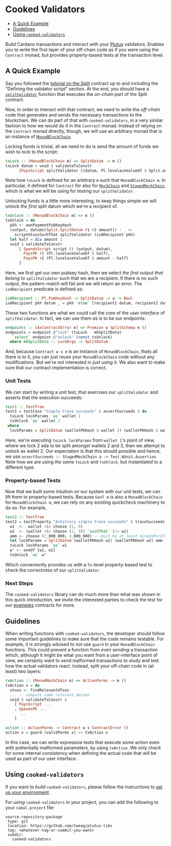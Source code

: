 # Cooked Validators

* [A Quick Example](#a-quick-example)
* [Guidelines](#guidelines)
* [Using `cooked-validators`](#using-cooked-validators)

Build Cardano transactions and interact with your [Plutus][plutus] validators.
Enables you to write the first layer of your off-chain code as if
you were using the `Contract` monad, but provides property-based tests
at the transaction level.

## A Quick Example

Say you followed the [tutorial on the Split][split-tuto] contract up to and including
the "Defining the validator script" section. At the end,
you should have a [`splitValidator`](../examples/src/Split.hs) function that
executes the _on-chain_ part of the Split contract.

Now, in order to interact with that contract, we need to write the _off-chain_ code
that generates and sends the necessary transactions to the blockchain. We can do
part of that with `cooked-validators`, in a very similar fashion to how we would do it
in the `Contract` monad. Instead of relying on the `Contract` monad directly, though,
we will use an arbitrary monad that is an instance of [`MonadBlockChain`](src/Cooked/MockChain/Monad.hs).

Locking funds is trivial, all we need to do is send the amount of funds we wish to lock
to the script:

```haskell
txLock :: (MonadBlockChain m) => SplitDatum -> m ()
txLock datum = void $ validateTxConstr
      [PaysScript splitValidator [(datum, Pl.lovelaceValueOf $ Split.amount datum)]]
```

Note how `txLock` is defined for an arbitrary `m` such that `MonadBlockChain m`. In particular,
it defined for `Contract` for also for [`MockChain`](src/Cooked/MockChain/Monad/Direct.hs)
and [`StagedMockChain`](src/Cooked/MockChain/Monad/Staged.hs), which is what we will be using for
testing our `splitValidator`.

Unlocking funds is a little more interesting, to keep things simple we will unlock _the first_ split
datum which we're a recipient of.

```haskell
txUnlock :: (MonadBlockChain m) => m ()
txUnlock = do
  pkh <- ownPaymentPubKeyHash
  (output, datum@(Split.SplitDatum r1 r2 amount)) : _ <-
    scriptUtxosSuchThat splitValidator (isARecipient pkh)
  let half = div amount 2
  void $ validateTxConstr
      [ SpendsScript script () (output, datum),
        PaysPK r1 (Pl.lovelaceValueOf $ half),
        PaysPK r2 (Pl.lovelaceValueOf $ amount - half)
      ]
```

Here, we first get our own pubkey hash, then we select _the first output that belong to `splitValidator`_ such that
we are a recipient. If there is no such output, the pattern-match will fail and we will return an error.
The `isARecipient` predicate is defined as:

```haskell
isARecipient :: Pl.PubKeyHash -> SplitDatum -> a -> Bool
isARecipient pkh datum _ = pkh `elem` [recipient1 datum, recipient2 datum]
```

These two functions are what we could call the core of the _user interface_ of `splitValidator`. In fact, we can use them _as is_ to be our endpoints:

```haskell
endpoints :: (AsContractError e) => Promise w SplitSchema e ()
endpoints = endpoint @"lock" (txLock . mkSplitData)
   `select` endpoint @"unlock" (const txUnlock)
  where mkSplitData :: LockArgs -> SplitDatum
```

And, because `Contract w s e` is an instance of `MonadBlockChain`, thats all there is to it, you can just reuse your `MonadBlockChain` code without any modifications. But we're not interested in _just using it_. We also want
to make sure that our contract implementation is correct.

### Unit Tests

We can start by writing a unit test, that exercises our `splitValidator` and asserts that the execution succeeds:

```haskell
test1 :: TestTree
test1 = testCase "Simple trace succeeds" $ assertSucceeds $ do
  txLock lockParams `as` wallet 1
  txUnlock `as` wallet 2
 where
  lockParams = SplitDatum (walletPKHash $ wallet 2) (walletPKHash $ wallet 3) 2_000_000
```

Here, we're executing `txLock lockParams` from `wallet 1`'s point of view, where we lock 2 ada to be
split amongst wallets 2 and 3, then we attempt to unlock as wallet 2. Our expectation is that this should
possible and hence, we use `assertSucceeds :: StagedMockChain a -> Test.HUnit.Assertion`. Note how we are
using _the same_ `txLock` and `txUnlock`, but instantiated to a different type.

### Property-based Tests

Now that we built some intuition on our system with our unit tests, we can lift them to property-based tests.
Because `GenT m` is also a `MonadBlockChain` for `MonadBlockChain m`, we can rely on any existing quickcheck
machinery to do so. For example,

```haskell
test2 :: TestTree
test2 = testProperty "Arbitrary simple trace succeeds" $ traceSucceeds $ do
  w1  <-  wallet <$> choose (1, 9)
  w2  <- (wallet <$> choose (1, 9)) `suchThat` (/= w1)
  amm <- choose (2_000_000, 4_000_000) -- must be at least minAdaPerUTxO
  let lockParams = SplitDatum (walletPKHash w1) (walletPKHash w2) amm
  txLock lockParams `as` w1
  w' <- oneOf [w1, w2]
  txUnlock `as` w'
```

Which conveniently provides us with a `Tx`-level property-based test to check the correctness
of our `splitValidator`.

### Next Steps

The `cooked-validators` library can do much more than what was shown in this quick introduction,
we invite the interested parties to check the test for our [examples](../examples) contracts for
more.

## Guidelines

When writing functions with `cooked-validators`, the developer should follow some important guidelines
to make sure that the code remains testable. For example, it is strongly advised to _not_ use `guard`
in your `MonadBlockChain` functions. This could prevent a function from _even sending_ a transaction which,
although it might be what you want from a user-interface point of view, we certainly want to send
malformed transactions to study and test how the actual validators react. Instead, split your off-chain
code in (at least) two layers:

```haskell
txAction :: (MonadMockChain m) => ActionParms -> m ()
txAction x = do
  utxos <- findRelevantUTxos
  ... -- compute some relevant datums
  void $ validateTxConstr $
    [ PaysScript ...
    , SpendsPK ...
      ...
    ]

action :: ActionParms -> Contract w s ContractError ()
action x = guard (validParms x) >> txAction x
```

In this case, we can write expressive tests that execute some action even with pottentially malformed
parameters, by using `txAction`. We only check for some internal consistency when defining the actual
code that will be used as part of our user interface.

## Using `cooked-validators`

If you want to _build_ `cooked-validators`, please follow the instructions
to [set up your environment](../README.md#developer-tools-and-environment).

For _using_ `cooked-validators` in your project, you can add the following
to your `cabal.project` file:
```
source-repository-package
 type: git
 location: https://github.com/tweag/plutus-libs
 tag: <whatever-tag-or-commit-you-want>
 subdir:
   cooked-validators
```

[plutus]: https://github.com/input-output-hk/plutus
[split-tuto]: https://plutus-apps.readthedocs.io/en/latest/plutus/tutorials/basic-apps.html#defining-the-validator-script
